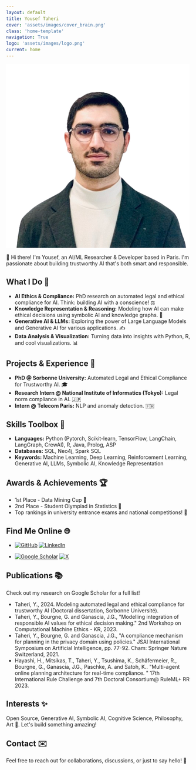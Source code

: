 ```yaml
---
layout: default
title: Yousef Taheri
cover: 'assets/images/cover_brain.png'
class: 'home-template'
navigation: True
logo: 'assets/images/logo.png'
current: home
---
```




<!--  Insert Your Photo Here -->
![Your Photo](/assets/images/portrait.png) <!-- Replace with your image path -->


👋 Hi there! I'm Yousef, an AI/ML Researcher & Developer based in Paris. I'm passionate about building trustworthy AI that's both smart and responsible.

## What I Do 🚀

*   **AI Ethics & Compliance:**  PhD research on automated legal and ethical compliance for AI.  Think: building AI with a conscience! ⚖️
*   **Knowledge Representation & Reasoning:**  Modeling how AI can make ethical decisions using symbolic AI and knowledge graphs. 🧠
*   **Generative AI & LLMs:**  Exploring the power of Large Language Models and Generative AI for various applications. ✍️
*   **Data Analysis & Visualization:**  Turning data into insights with Python, R, and cool visualizations. 📊

## Projects & Experience 💼

*   **PhD @ Sorbonne University:**  Automated Legal and Ethical Compliance for Trustworthy AI. 🎓
*   **Research Intern @ National Institute of Informatics (Tokyo):**  Legal norm compliance in AI.  🇯🇵
*   **Intern @ Telecom Paris:** NLP and anomaly detection. 🇫🇷

## Skills Toolbox 🧰

*   **Languages:** Python (Pytorch, Scikit-learn, TensorFlow, LangChain, LangGraph, CrewAI), R, Java, Prolog, ASP
*   **Databases:** SQL, Neo4j, Spark SQL
*   **Keywords:** Machine Learning, Deep Learning, Reinforcement Learning, Generative AI, LLMs, Symbolic AI, Knowledge Representation

## Awards & Achievements 🏆

*   1st Place - Data Mining Cup 🥇
*   2nd Place - Student Olympiad in Statistics 🥈
*   Top rankings in university entrance exams and national competitions! 💯

## Find Me Online 🌐


* [![GitHub](https://img.shields.io/badge/GitHub-%23121011.svg?logo=github&logoColor=white)](https://github.com/yousef-taheri)
 [![LinkedIn](https://custom-icon-badges.demolab.com/badge/LinkedIn-0A66C2?logo=linkedin-white&logoColor=fff)](https://www.linkedin.com/in/yousef-taheri-0403205a/?_l=en_US)
 
* [![Google Scholar](https://img.shields.io/badge/GoogleScholar-white?logo=googlescholar)](http://scholar.google.com/citations?user=IN72HckAAAAJ)
 [![X](https://img.shields.io/badge/X-blue?logo=x)](https://x.com/youseftaherii)




## Publications 📚

Check out my research on Google Scholar for a full list!

*   Taheri, Y., 2024. Modeling automated legal and ethical compliance for trustworthy AI (Doctoral dissertation, Sorbonne Université).
*   Taheri, Y., Bourgne, G. and Ganascia, J.G., "Modelling integration of responsible AI values for ethical decision making." 2nd Workshop on Computational Machine Ethics - KR, 2023.
*   Taheri, Y., Bourgne, G. and Ganascia, J.G., "A compliance mechanism for planning in the privacy domain using policies." JSAI International Symposium on Artificial Intelligence, pp. 77-92. Cham: Springer Nature Switzerland, 2021.
*   Hayashi, H., Mitsikas, T., Taheri, Y., Tsushima, K., Schäfermeier, R., Bourgne, G., Ganascia, J.G., Paschke, A. and Satoh, K.. "Multi-agent online planning architecture for real-time compliance. " 17th International Rule Challenge and 7th Doctoral Consortium@ RuleML+ RR 2023.

## Interests ✨

Open Source, Generative AI, Symbolic AI, Cognitive Science, Philosophy, Art 🎨. Let's build something amazing!

## Contact ✉️

Feel free to reach out for collaborations, discussions, or just to say hello! 👋